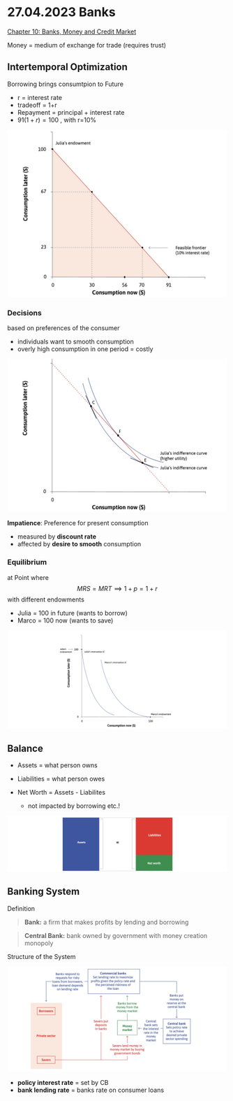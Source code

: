 # 27.04.2023 Banks

[Chapter 10: Banks, Money and Credit Market](https://www.core-econ.org/the-economy/book/text/10.html)

Money = medium of exchange for trade (requires trust)

## Intertemporal Optimization

Borrowing brings consumtpion to Future

- r = interest rate
- tradeoff = 1+r
- Repayment = principal + interest rate
- $91 (1+r) = 100$ , with r=10%

![img](../images/2023-04-27_15-05-25.jpg)

### Decisions

based on preferences of the consumer

- individuals want to smooth consumption
- overly high consumption in one period = costly

![img](../images/2023-04-27_15-10-56.jpg)

**Impatience**: Preference for present consumption

- measured by **discount rate** 
- affected by **desire to smooth** consumption



### Equilibrium

at Point where
$$
MRS = MRT \implies 1+p = 1+r
$$
with different endowments

- Julia = 100 in future (wants to borrow)
- Marco = 100 now (wants to save)

![img](../images/2023-04-27_15-22-39.jpg)

## Balance

- Assets = what person owns

- Liabilities = what person owes

- Net Worth = Assets - Liabilites
    - not impacted by borrowing etc.!

![img](../images/2023-04-27_15-36-41.jpg)

## Banking System

Definition

> **Bank:** a firm that makes profits by lending and borrowing

> **Central Bank:** bank owned by government with money creation monopoly

Structure of the System

![img](../images/2023-04-27_15-44-04.jpg)



- **policy interest rate** = set by CB
- **bank lending rate** = banks rate on consumer loans

